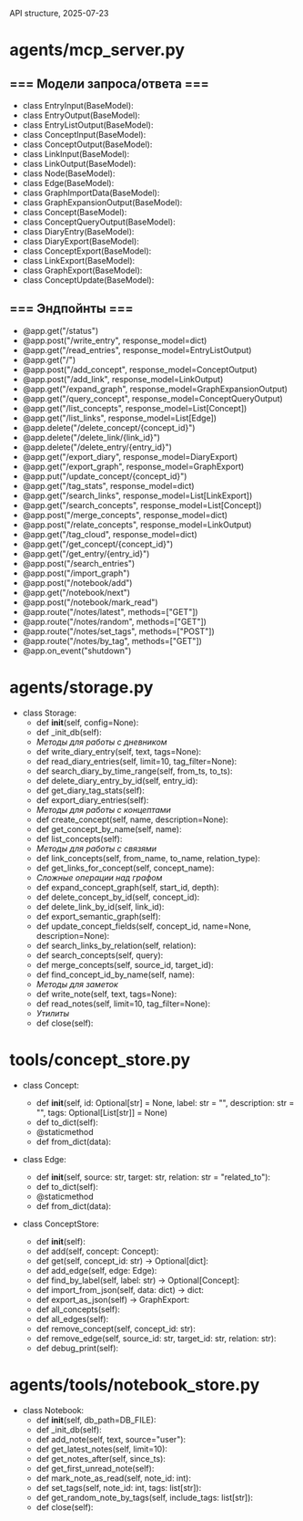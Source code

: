 API structure, 2025-07-23

# agents/mcp_server.py

## === Модели запроса/ответа ===

- class EntryInput(BaseModel):
- class EntryOutput(BaseModel):
- class EntryListOutput(BaseModel):
- class ConceptInput(BaseModel):
- class ConceptOutput(BaseModel):
- class LinkInput(BaseModel):
- class LinkOutput(BaseModel):
- class Node(BaseModel):
- class Edge(BaseModel):
- class GraphImportData(BaseModel):
- class GraphExpansionOutput(BaseModel):
- class Concept(BaseModel):
- class ConceptQueryOutput(BaseModel):
- class DiaryEntry(BaseModel):
- class DiaryExport(BaseModel):
- class ConceptExport(BaseModel):
- class LinkExport(BaseModel):
- class GraphExport(BaseModel):
- class ConceptUpdate(BaseModel):

## === Эндпойнты ===

- @app.get("/status")
- @app.post("/write_entry", response_model=dict)
- @app.get("/read_entries", response_model=EntryListOutput)
- @app.get("/")
- @app.post("/add_concept", response_model=ConceptOutput)
- @app.post("/add_link", response_model=LinkOutput)
- @app.get("/expand_graph", response_model=GraphExpansionOutput)
- @app.get("/query_concept", response_model=ConceptQueryOutput)
- @app.get("/list_concepts", response_model=List[Concept])
- @app.get("/list_links", response_model=List[Edge])
- @app.delete("/delete_concept/{concept_id}")
- @app.delete("/delete_link/{link_id}")
- @app.delete("/delete_entry/{entry_id}")
- @app.get("/export_diary", response_model=DiaryExport)
- @app.get("/export_graph", response_model=GraphExport)
- @app.put("/update_concept/{concept_id}")
- @app.get("/tag_stats", response_model=dict)
- @app.get("/search_links", response_model=List[LinkExport])
- @app.get("/search_concepts", response_model=List[Concept])
- @app.post("/merge_concepts", response_model=dict)
- @app.post("/relate_concepts", response_model=LinkOutput)
- @app.get("/tag_cloud", response_model=dict)
- @app.get("/get_concept/{concept_id}")
- @app.get("/get_entry/{entry_id}")
- @app.post("/search_entries")
- @app.post("/import_graph")
- @app.post("/notebook/add")
- @app.get("/notebook/next")
- @app.post("/notebook/mark_read")
- @app.route("/notes/latest", methods=["GET"])
- @app.route("/notes/random", methods=["GET"])
- @app.route("/notes/set_tags", methods=["POST"])
- @app.route("/notes/by_tag", methods=["GET"])
- @app.on_event("shutdown")

# agents/storage.py

- class Storage:
  - def __init__(self, config=None):
  - def _init_db(self):
  - *Методы для работы с дневником*
  - def write_diary_entry(self, text, tags=None):
  - def read_diary_entries(self, limit=10, tag_filter=None):
  - def search_diary_by_time_range(self, from_ts, to_ts):
  - def delete_diary_entry_by_id(self, entry_id):
  - def get_diary_tag_stats(self):
  - def export_diary_entries(self):
  - *Методы для работы с концептами*
  - def create_concept(self, name, description=None):
  - def get_concept_by_name(self, name):
  - def list_concepts(self):
  - *Методы для работы с связями*
  - def link_concepts(self, from_name, to_name, relation_type):
  - def get_links_for_concept(self, concept_name):
  - *Сложные операции над графом*
  - def expand_concept_graph(self, start_id, depth):
  - def delete_concept_by_id(self, concept_id):
  - def delete_link_by_id(self, link_id):
  - def export_semantic_graph(self):
  - def update_concept_fields(self, concept_id, name=None, description=None):
  - def search_links_by_relation(self, relation):
  - def search_concepts(self, query):
  - def merge_concepts(self, source_id, target_id):
  - def find_concept_id_by_name(self, name):
  - *Методы для заметок*
  - def write_note(self, text, tags=None):
  - def read_notes(self, limit=10, tag_filter=None):
  - *Утилиты*
  - def close(self):

# tools/concept_store.py

- class Concept:
  - def __init__(self, id: Optional[str] = None, label: str = "", description: str = "", tags: Optional[List[str]] = None)
  - def to_dict(self):
  - @staticmethod
  - def from_dict(data):

- class Edge:
  - def __init__(self, source: str, target: str, relation: str = "related_to"):
  - def to_dict(self):
  - @staticmethod
  - def from_dict(data):

- class ConceptStore:
  - def __init__(self):
  - def add(self, concept: Concept):
  - def get(self, concept_id: str) -> Optional[dict]:
  - def add_edge(self, edge: Edge):
  - def find_by_label(self, label: str) -> Optional[Concept]:
  - def import_from_json(self, data: dict) -> dict:
  - def export_as_json(self) -> GraphExport:
  - def all_concepts(self):
  - def all_edges(self):
  - def remove_concept(self, concept_id: str):
  - def remove_edge(self, source_id: str, target_id: str, relation: str):
  - def debug_print(self):

# agents/tools/notebook_store.py

- class Notebook:
  - def __init__(self, db_path=DB_FILE):
  - def _init_db(self):
  - def add_note(self, text, source="user"):
  - def get_latest_notes(self, limit=10):
  - def get_notes_after(self, since_ts):
  - def get_first_unread_note(self):
  - def mark_note_as_read(self, note_id: int):
  - def set_tags(self, note_id: int, tags: list[str]):
  - def get_random_note_by_tags(self, include_tags: list[str]):
  - def close(self):

